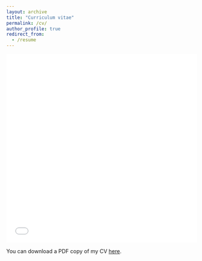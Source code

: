 ```yaml
---
layout: archive
title: "Curriculum vitae"
permalink: /cv/
author_profile: true
redirect_from:
  - /resume
---
```


<iframe src="/files/CV/BernsJoris_CV_2022.9.23.pdf" width="100%" height="500" frameborder="no" border="0" marginwidth="0" marginheight="0"></iframe>

You can download a PDF copy of my CV [here](/files/CV/BernsJoris_CV_2022.9.23.pdf).